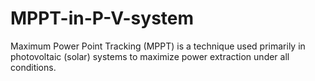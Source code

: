 # MPPT-in-P-V-system
Maximum Power Point Tracking (MPPT) is a technique used primarily in photovoltaic (solar) systems to maximize power extraction under all conditions.
